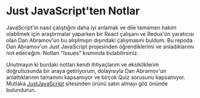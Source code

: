 # Just JavaScript'ten Notlar

JavaScript'in nasıl çalıştığını daha iyi anlamak ve dile tamamen hakim olabilmek için araştırmalar yaparken bir React çalışanı ve Redux'ün yaratıcısı olan Dan Abramov'un bu alışılmışın dışındaki çalışmasını buldum. Bu repoda Dan Abramov'un Just JavaScript projesinden öğrendiklerimi ve anladıklarımı not edeceğim. Notları "Issues" kısmında bulabilirsiniz.

Unutmayın ki burdaki notları kendi ihtiyaçlarım ve eksikliklerim doğrultusunda bir araya getiriyorum, dolayısıyla Dan Abramov'un anlattıklarının tamamını kapsamıyor ve birçok Quiz sorusunu kapsamıyor. Mutlaka [JustJavaScript](https://justjavascript.com) sitesinden ürünü satın almayı göz önünde bulundurun.
